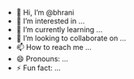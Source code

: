- 👋 Hi, I’m @bhrani
- 👀 I’m interested in ...
- 🌱 I’m currently learning ...
- 💞️ I’m looking to collaborate on ...
- 📫 How to reach me ...
- 😄 Pronouns: ...
- ⚡ Fun fact: ...

<!---
bhrani/bhrani is a ✨ special ✨ repository because its `README.md` (this file) appears on your GitHub profile.
You can click the Preview link to take a look at your changes.
--->
